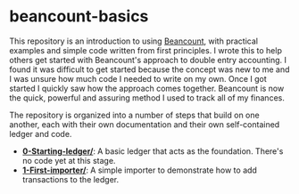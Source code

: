# beancount-basics

This repository is an introduction to using
[Beancount](https://github.com/beancount/beancount), with practical
examples and simple code written from first principles. I wrote this to help
others get started with Beancount's approach to double entry accounting. I
found it was difficult to get started because the concept was new to me
and I was unsure how much code I needed to write on my own. Once I got
started I quickly saw how the approach comes together. Beancount is now
the quick, powerful and assuring method I used to track all of my finances.

The repository is organized into a number of steps that build on
one another, each with their own documentation and their own
self-contained ledger and code.

* **[0-Starting-ledger/](0-Starting-ledger/README.md)**: A basic ledger
  that acts as the foundation. There's no code yet at this stage.
* **[1-First-importer/](1-First-importer/README.md)**: A simple importer
  to demonstrate how to add transactions to the ledger.
